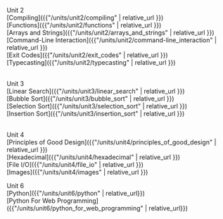 Unit 2 <br>
[Compiling]({{"/units/unit2/compiling" | relative_url }})<br>
[Functions]({{"/units/unit2/functions" | relative_url }})<br>
[Arrays and Strings]({{"/units/unit2/arrays_and_strings" | relative_url }})<br>
[Command-Line Interaction]({{"/units/unit2/command-line_interaction" | relative_url }})<br>
[Exit Codes]({{"/units/unit2/exit_codes" | relative_url }})<br>
[Typecasting]({{"/units/unit2/typecasting" | relative_url }})<br><br>

Unit 3<br>
[Linear Search]({{"/units/unit3/linear_search" | relative_url }})<br>
[Bubble Sort]({{"/units/unit3/bubble_sort" | relative_url }})<br>
[Selection Sort]({{"/units/unit3/selection_sort" | relative_url }})<br>
[Insertion Sort]({{"/units/unit3/insertion_sort" | relative_url }})<br><br>


Unit 4<br>
[Principles of Good Design]({{"/units/unit4/principles_of_good_design" | relative_url }})<br>
[Hexadecimal]({{"/units/unit4/hexadecimal" | relative_url }})<br>
[File I/O]({{"/units/unit4/file_io" | relative_url }})<br>
[Images]({{"/units/unit4/images" | relative_url }})<br>

Unit 6<br>
[Python]({{"/units/unit6/python" | relative_url}})<br>
[Python For Web Programming]({{"/units/unit6/python_for_web_programming" | relative_url}})<br>
